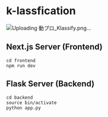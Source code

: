 # k-lassfication
![Uploading 動プロ_Klassify.png…]()


## Next.js Server (Frontend)
```
cd frontend
npm run dev
```

## Flask Server (Backend)
```
cd backend
source bin/activate
python app.py
```
